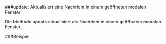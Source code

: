 
###update: Aktualisiert eine Nachricht in einem geöffneten modalen Fenster

Die Methode update aktualisiert die Nachricht in einem geöffneten modalen Fenster.

###Beispiel
